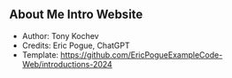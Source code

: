 ## About Me Intro Website

- Author: Tony Kochev
- Credits: Eric Pogue, ChatGPT
- Template: https://github.com/EricPogueExampleCode-Web/introductions-2024
